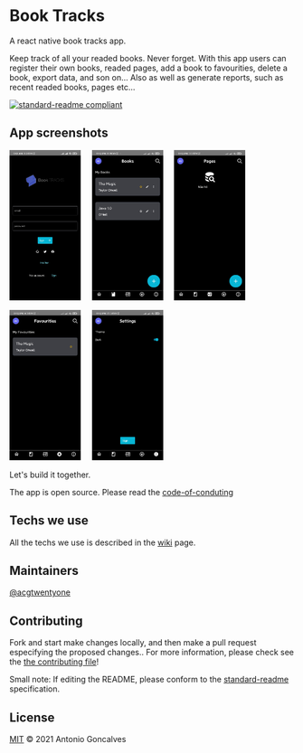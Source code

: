 # Book Tracks
A react native book tracks app. 

Keep track of all your readed books. Never forget. With this app users can register their own books, readed pages, add a book to favourities, delete a book, export data, and son on... Also as well as generate reports, such as recent readed books, pages etc...

[![standard-readme compliant](https://img.shields.io/badge/standard--readme-OK-green.svg?style=flat-square)](https://github.com/acgtwentyone/booktracks#readme)

## App screenshots

<img src="https://github.com/acgtwentyone/booktracks/blob/main/assets/screenshots/SIGIN.jpg" alt="Sign in screen" width="25%" />&nbsp;&nbsp;&nbsp;&nbsp;&nbsp;<img src="https://github.com/acgtwentyone/booktracks/blob/main/assets/screenshots/LIST_BOOKS.jpg" alt="Sign in screen" width="25%" />&nbsp;&nbsp;&nbsp;&nbsp;&nbsp;<img src="https://github.com/acgtwentyone/booktracks/blob/main/assets/screenshots/PAGES.jpg" alt="Sign in screen" width="25%" />

<img src="https://github.com/acgtwentyone/booktracks/blob/main/assets/screenshots/FAVOURITIES.jpg" alt="Sign in screen" width="25%" />&nbsp;&nbsp;&nbsp;&nbsp;&nbsp;<img src="https://github.com/acgtwentyone/booktracks/blob/main/assets/screenshots/SETTINGS.jpg" alt="Sign in screen" width="25%" />

Let's build it together.

The app is open source. Please read the [code-of-conduting](https://github.com/acgtwentyone/booktracks/blob/main/CODE_OF_CONDUCT.md) 

## Techs we use

All the techs we use is described in the [wiki](https://github.com/acgtwentyone/booktracks/wiki) page.

## Maintainers

[@acgtwentyone](https://github.com/acgtwentyone)

## Contributing

Fork and start make changes locally, and then make a pull request especifying the proposed changes.. For more information, please check see the [the contributing file](https://github.com/acgtwentyone/booktracks/blob/main/CONTRIBUTING.md)!

Small note: If editing the README, please conform to the [standard-readme](https://github.com/acgtwentyone/booktracks#readme) specification.

## License

[MIT](https://github.com/acgtwentyone/booktracks/blob/main/LICENSE) © 2021 Antonio Goncalves
